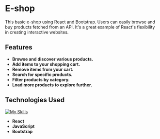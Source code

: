 # E-shop

This basic e-shop using React and Bootstrap. Users can easily browse and buy products fetched from an API. It's a great example of React's flexibility in creating interactive websites.  

## Features

- **Browse and discover various products.**
- **Add items to your shopping cart.**
- **Remove items from your cart.**
- **Search for specific products.**
- **Filter products by category.**
- **Load more products to explore further.**

## Technologies Used

[![My Skills](https://skillicons.dev/icons?i=react,js,bootstrap)](https://skillicons.dev)
- **React**
- **JavaScript**
- **Bootstrap**
